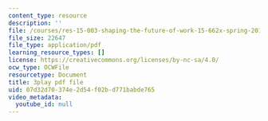 ```yaml
---
content_type: resource
description: ''
file: /courses/res-15-003-shaping-the-future-of-work-15-662x-spring-2016/07d32d70374e2d54f02bd771babde765_juxuwNK3G-c.pdf
file_size: 22647
file_type: application/pdf
learning_resource_types: []
license: https://creativecommons.org/licenses/by-nc-sa/4.0/
ocw_type: OCWFile
resourcetype: Document
title: 3play pdf file
uid: 07d32d70-374e-2d54-f02b-d771babde765
video_metadata:
  youtube_id: null
---
```


